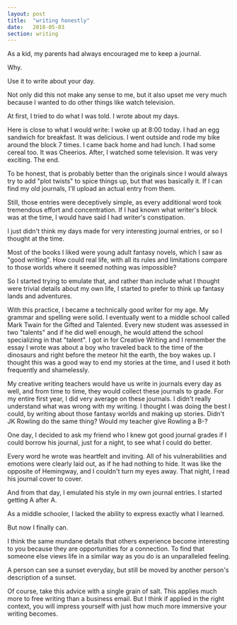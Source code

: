 ```yaml
---
layout: post
title:  "writing honestly"
date:   2018-05-03
section: writing
---
```

As a kid, my parents had always encouraged me to keep a journal. 

Why. 

Use it to write about your day.

Not only did this not make any sense to me, but it also upset me very much because I wanted to do other things like watch television.

At first, I tried to do what I was told. I wrote about my days.

Here is close to what I would write:
I woke up at 8:00 today.
I had an egg sandwich for breakfast. It was delicious.
I went outside and rode my bike around the block 7 times.
I came back home and had lunch. I had some cereal too. It was Cheerios.
After, I watched some television. It was very exciting.
The end.

To be honest, that is probably better than the originals since I would always try to add "plot twists" to spice things up, but that was basically it. If I can find my old journals, I'll upload an actual entry from them.

Still, those entries were deceptively simple, as every additional word took tremendous effort and concentration. If I had known what writer's block was at the time, I would have said I had writer's constipation.

I just didn't think my days made for very interesting journal entries, or so I thought at the time.

Most of the books I liked were young adult fantasy novels, which I saw as "good writing". How could real life, with all its rules and limitations compare to those worlds where it seemed nothing was impossible?

So I started trying to emulate that, and rather than include what I thought were trivial details about my own life, I started to prefer to think up fantasy lands and adventures.

With this practice, I became a technically good writer for my age. My grammar and spelling were solid. I eventually went to a middle school called Mark Twain for the Gifted and Talented. Every new student was assessed in two "talents" and if he did well enough, he would attend the school specializing in that "talent". I got in for Creative Writing and I remember the essay I wrote was about a boy who traveled back to the time of the dinosaurs and right before the meteor hit the earth, the boy wakes up. I thought this was a good way to end my stories at the time, and I used it both frequently and shamelessly.

My creative writing teachers would have us write in journals every day as well, and from time to time, they would collect these journals to grade. For my entire first year, I did very average on these journals. I didn't really understand what was wrong with my writing. I thought I was doing the best I could, by writing about those fantasy worlds and making up stories. Didn't JK Rowling do the same thing? Would my teacher give Rowling a B-?

One day, I decided to ask my friend who I knew got good journal grades if I could borrow his journal, just for a night, to see what I could do better. 

Every word he wrote was heartfelt and inviting. All of his vulnerabilities and emotions were clearly laid out, as if he had nothing to hide. It was like the opposite of Hemingway, and I couldn't turn my eyes away. That night, I read his journal cover to cover.

And from that day, I emulated his style in my own journal entries. I started getting A after A.

As a middle schooler, I lacked the ability to express exactly what I learned.

But now I finally can.

I think the same mundane details that others experience become interesting to you because they are opportunities for a connection. To find that someone else views life in a similar way as you do is an unparalleled feeling. 

A person can see a sunset everyday, but still be moved by another person's description of a sunset.

Of course, take this advice with a single grain of salt. This applies much more to free writing than a business email. But I think if applied in the right context, you will impress yourself with just how much more immersive your writing becomes.
